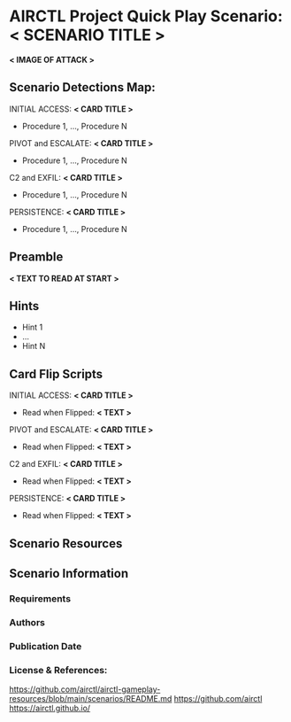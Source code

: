# AIRCTL Project Quick Play Scenario: **< SCENARIO TITLE >**

**< IMAGE OF ATTACK >**
## Scenario Detections Map:
INITIAL ACCESS: **< CARD TITLE >**
- Procedure 1, ..., Procedure N

PIVOT and ESCALATE: **< CARD TITLE >**
- Procedure 1, ..., Procedure N

C2 and EXFIL: **< CARD TITLE >**
- Procedure 1, ..., Procedure N

PERSISTENCE: **< CARD TITLE >**
- Procedure 1, ..., Procedure N

## Preamble
**< TEXT TO READ AT START >**

## Hints
- Hint 1
- ...
- Hint N

## Card Flip Scripts
INITIAL ACCESS: **< CARD TITLE >**
- Read when Flipped: **< TEXT >**

PIVOT and ESCALATE: **< CARD TITLE >**
- Read when Flipped: **< TEXT >**

C2 and EXFIL: **< CARD TITLE >**
- Read when Flipped: **< TEXT >**

PERSISTENCE: **< CARD TITLE >**
- Read when Flipped: **< TEXT >**

## Scenario Resources

## Scenario Information

### Requirements

### Authors

### Publication Date

### License & References:
https://github.com/airctl/airctl-gameplay-resources/blob/main/scenarios/README.md
https://github.com/airctl
https://airctl.github.io/

